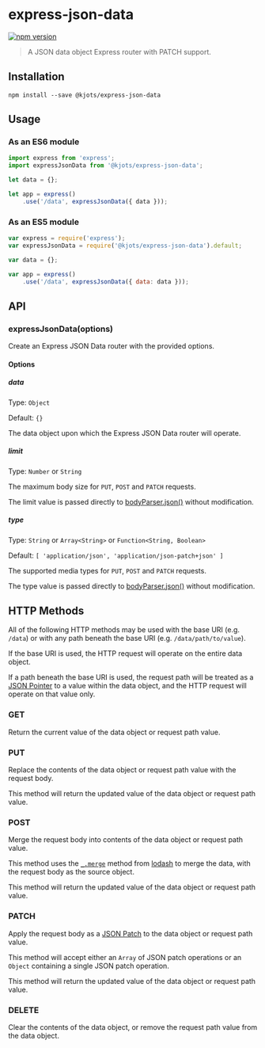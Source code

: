 # express-json-data

[![npm version](https://badge.fury.io/js/%40kjots%2Fexpress-json-data.svg)](https://www.npmjs.com/package/@kjots/express-json-data)

> A JSON data object Express router with PATCH support.

## Installation

```shell
npm install --save @kjots/express-json-data
```

## Usage

### As an ES6 module

```js
import express from 'express';
import expressJsonData from '@kjots/express-json-data';

let data = {};

let app = express()
    .use('/data', expressJsonData({ data }));
```

### As an ES5 module

```js
var express = require('express');
var expressJsonData = require('@kjots/express-json-data').default;

var data = {};

var app = express()
    .use('/data', expressJsonData({ data: data }));
```

## API

### expressJsonData(options)

Create an Express JSON Data router with the provided options.

#### Options

##### data
Type: `Object`

Default: `{}`

The data object upon which the Express JSON Data router will operate.

##### limit
Type: `Number` or `String`

The maximum body size for `PUT`, `POST` and `PATCH` requests.
 
The limit value is passed directly to [bodyParser.json()](https://www.npmjs.com/package/body-parser#limit) without
modification.

##### type
Type: `String` or `Array<String>` or `Function<String, Boolean>`

Default: `[ 'application/json', 'application/json-patch+json' ]`

The supported media types for `PUT`, `POST` and `PATCH` requests.

The type value is passed directly to [bodyParser.json()](https://www.npmjs.com/package/body-parser#type) without
modification.

## HTTP Methods

All of the following HTTP methods may be used with the base URI (e.g. `/data`) or with any path beneath the base URI 
(e.g. `/data/path/to/value`).

If the base URI is used, the HTTP request will operate on the entire data object.
 
If a path beneath the base URI is used, the request path will be treated as a [JSON Pointer](https://tools.ietf.org/html/rfc6901)
to a value within the data object, and the HTTP request will operate on that value only.

### GET

Return the current value of the data object or request path value.

### PUT

Replace the contents of the data object or request path value with the request body.

This method will return the updated value of the data object or request path value.

### POST

Merge the request body into contents of the data object or request path value.

This method uses the [`_.merge`](https://lodash.com/docs#merge) method from [lodash](https://lodash.com/) to merge the 
data, with the request body as the source object. 

This method will return the updated value of the data object or request path value.

### PATCH

Apply the request body as a [JSON Patch](https://tools.ietf.org/html/rfc6902) to the data object or request path value.

This method will accept either an `Array` of JSON patch operations or an `Object` containing a single JSON patch
operation.

This method will return the updated value of the data object or request path value.

### DELETE

Clear the contents of the data object, or remove the request path value from the data object.
